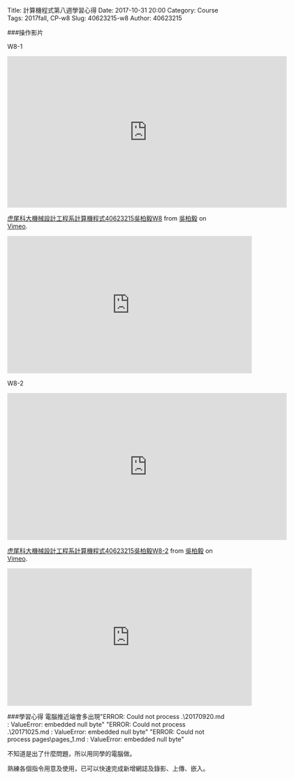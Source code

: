 Title: 計算機程式第八週學習心得
Date: 2017-10-31 20:00
Category: Course
Tags: 2017fall, CP-w8
Slug: 40623215-w8
Author: 40623215



<!-- PELICAN_END_SUMMARY -->

###操作影片

W8-1

<iframe src="https://player.vimeo.com/video/240484465" width="640" height="347" frameborder="0" webkitallowfullscreen mozallowfullscreen allowfullscreen></iframe>
<p><a href="https://vimeo.com/240484465">虎尾科大機械設計工程系計算機程式40623215吳柏毅W8</a> from <a href="https://vimeo.com/user73266823">吳柏毅</a> on <a href="https://vimeo.com">Vimeo</a>.</p>

<iframe width="560" height="315" src="https://www.youtube.com/embed/6QfnAXXm_Ew" frameborder="0" allowfullscreen></iframe>

W8-2

<iframe src="https://player.vimeo.com/video/240493123" width="640" height="337" frameborder="0" webkitallowfullscreen mozallowfullscreen allowfullscreen></iframe> <p><a href="https://vimeo.com/240493123">虎尾科大機械設計工程系計算機程式40623215吳柏毅W8-2</a> from <a href="https://vimeo.com/user73266823">吳柏毅</a> on <a href="https://vimeo.com">Vimeo</a>.</p>

<iframe width="560" height="315" src="https://www.youtube.com/embed/N8DsRfvgrQA" frameborder="0" allowfullscreen></iframe>

###學習心得
電腦推近端會多出現"ERROR: Could not process .\20170920.md : ValueError: embedded null byte"
"ERROR: Could not process .\20171025.md : ValueError: embedded null byte"
"ERROR: Could not process pages\pages_1.md : ValueError: embedded null byte"   

不知道是出了什麼問題，所以用同學的電腦做。


熟練各個指令用意及使用，已可以快速完成新增網誌及錄影、上傳、嵌入。


